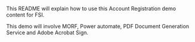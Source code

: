 This README will explain how to use this Account Registration demo content for FSI.

This demo will involve MORF, Power automate, PDF Document Generation Service and Adobe Acrobat Sign.
